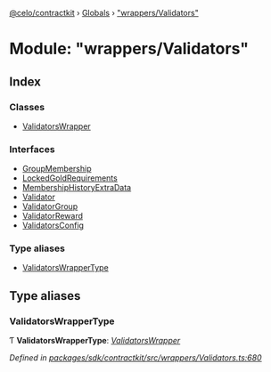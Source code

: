 [@celo/contractkit](../README.md) › [Globals](../globals.md) › ["wrappers/Validators"](_wrappers_validators_.md)

# Module: "wrappers/Validators"

## Index

### Classes

* [ValidatorsWrapper](../classes/_wrappers_validators_.validatorswrapper.md)

### Interfaces

* [GroupMembership](../interfaces/_wrappers_validators_.groupmembership.md)
* [LockedGoldRequirements](../interfaces/_wrappers_validators_.lockedgoldrequirements.md)
* [MembershipHistoryExtraData](../interfaces/_wrappers_validators_.membershiphistoryextradata.md)
* [Validator](../interfaces/_wrappers_validators_.validator.md)
* [ValidatorGroup](../interfaces/_wrappers_validators_.validatorgroup.md)
* [ValidatorReward](../interfaces/_wrappers_validators_.validatorreward.md)
* [ValidatorsConfig](../interfaces/_wrappers_validators_.validatorsconfig.md)

### Type aliases

* [ValidatorsWrapperType](_wrappers_validators_.md#validatorswrappertype)

## Type aliases

###  ValidatorsWrapperType

Ƭ **ValidatorsWrapperType**: *[ValidatorsWrapper](../classes/_wrappers_validators_.validatorswrapper.md)*

*Defined in [packages/sdk/contractkit/src/wrappers/Validators.ts:680](https://github.com/celo-org/celo-monorepo/blob/master/packages/sdk/contractkit/src/wrappers/Validators.ts#L680)*
